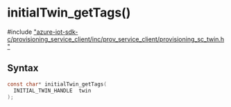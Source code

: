 # initialTwin_getTags()

\#include ["azure-iot-sdk-c/provisioning_service_client/inc/prov_service_client/provisioning_sc_twin.h"](../iot-c-ref-provisioning-sc-twin-h.md)  

## Syntax

```C
const char* initialTwin_getTags(
  INITIAL_TWIN_HANDLE  twin
);

```

